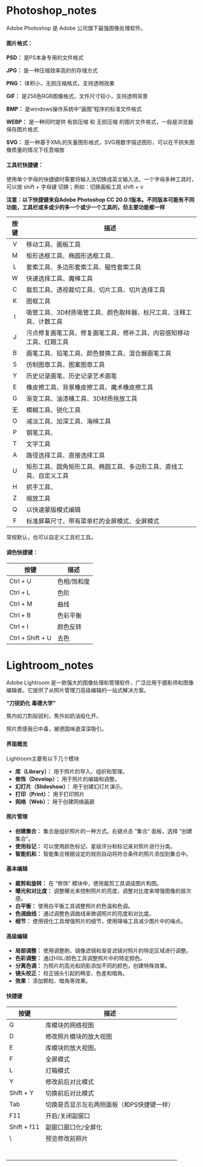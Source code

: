 # Photoshop_notes

Adobe Photoshop 是 Adobe 公司旗下最强图像处理软件。

#### 图片格式：

**PSD：** 是PS本身专用的文件格式

**JPG：** 是一种压缩效率高的的存储方式

**PNG：** 体积小，无损压缩格式，支持透明效果

**GIF：** 是256色RGB图像格式，文件尺寸较小，支持透明背景

**BMP：** 是windows操作系统中“画图”程序的标准文件格式

**WEBP：** 是一种同时提供 有损压缩 和 无损压缩 的图片文件格式，一般是浏览器保存图片格式

**SVG：** 是一种基于XML的矢量图形格式，SVG用数字描述图形，可以在不损失图像质量的情况下任意缩放



#### 工具栏快捷键：

使用单个字母的快捷键时需要将输入法切换成英文输入法，一个字母多种工具时，可以按 shift + 字母键 切换；例如：切换画板工具 shift + v



**注意：以下快捷键来自Adobe Photoshop CC 20.0.1版本。不同版本可能有不同功能，工具栏或多或少的多一个或少一个工具的，但主要功能都一样** 

| 按键 | 描述                                                         |
| :--: | ------------------------------------------------------------ |
|  V   | 移动工具、画板工具                                           |
|  M   | 矩形选框工具、椭圆形选框工具..                               |
|  L   | 套索工具、多边形套索工具、磁性套索工具                       |
|  W   | 快速选择工具、魔棒工具                                       |
|  C   | 裁剪工具、透视裁切工具、切片工具、切片选择工具               |
|  K   | 图框工具                                                     |
|  I   | 吸管工具、3D材质吸管工具、颜色取样器、标尺工具、注释工具、计数工具 |
|  J   | 污点修复画笔工具、修复画笔工具、修补工具、内容感知移动工具、红眼工具 |
|  B   | 画笔工具、铅笔工具、颜色替换工具、混合器画笔工具             |
|  S   | 仿制图章工具、图案图章工具                                   |
|  Y   | 历史记录画笔、历史记录艺术画笔                               |
|  E   | 橡皮擦工具、背景橡皮擦工具、魔术橡皮擦工具                   |
|  G   | 渐变工具、油漆桶工具、3D材质拖放工具                         |
|  无  | 模糊工具、锐化工具                                           |
|  O   | 减淡工具、加深工具、海绵工具                                 |
|  P   | 钢笔工具、                                                   |
|  T   | 文字工具                                                     |
|  A   | 路径选择工具、直接选择工具                                   |
|  U   | 矩形工具、圆角矩形工具、椭圆工具、多边形工具、直线工具、自定义工具 |
|  H   | 抓手工具、                                                   |
|  Z   | 缩放工具                                                     |
|  Q   | 以快速蒙版模式编辑                                           |
|  F   | 标准屏幕尺寸、带有菜单栏的全屏模式、全屏模式                 |

常规默认，也可以自定义工具栏工具。

#### 调色快捷键：

| 按键             | 描述        |
| ---------------- | ----------- |
| Ctrl + U         | 色相/饱和度 |
| Ctrl + L         | 色阶        |
| Ctrl + M         | 曲线        |
| Ctrl + B         | 色彩平衡    |
| Ctrl + I         | 颜色反转    |
| Ctrl + Shift + U | 去色        |



# Lightroom_notes

Adobe Lightroom 是一款强大的图像处理和管理软件，广泛应用于摄影师和图像编辑者。它提供了从照片管理刀高级编辑的一站式解决方案。



**“刀锐奶化 毒德大学”**



焦内如刀割般锐利，焦外如奶油般化开。

照片质感我已中毒，被德国味道深深吸引。

#### 界面概览

Lightroom主要有以下几个模块

- **库（Library）：** 用于照片的导入、组织和管理。
- **修饰（Develop）：** 用于照片的编辑和调整。
- **幻灯片（Slideshow）：** 用于创建幻灯片演示。
- **打印（Print）：** 用于打印照片
- **网络（Web）：** 用于创建网络画廊

#### 照片管理

- **创建集合：** 集合是组织照片的一种方式。右键点击 ”集合“ 面板，选择 “创建集合”。
- **使用标记：** 可以使用颜色标记、星级评分和标记来对照片进行分类。
- **智能机和：** 智能集合根据设定的规则自动将符合条件的照片添加到集合中。

#### 基本编辑

- **裁剪和旋转：** 在 “修饰” 模块中，使用裁剪工具调成图片构图。
- **曝光和对比度：** 调整曝光来控制照片的亮度，调整对比度来增强图像的层次感。
- **白平衡：** 使用白平衡工具调整照片的色温和色调。
- **色调曲线：** 通过调整色调曲线来微调照片的亮度和对比度。
- **细节：** 使用锐化工具增强照片的细节，使用降噪工具减少图片中的噪点。

#### 高级编辑

- **局部调整：** 使用调整刷、镜像滤镜和渐变滤镜对照片的特定区域进行调整。
- **色彩调整：** 通过HSL/颜色工具调整照片中的特定颜色。
- **分离色调：** 为照片的高光和阴影添加不同的颜色，创建特殊效果。
- **镜头校正：** 校正镜头引起的畸变、色差和暗角。
- **效果：** 添加颗粒、暗角等效果。

#### 快捷键

| 按键        | 描述                                       |
| ----------- | ------------------------------------------ |
| G           | 库模块的网络视图                           |
| D           | 修改照片模块的放大视图                     |
| E           | 库模块的放大视图。                         |
| F           | 全屏模式                                   |
| L           | 灯箱模式                                   |
| Y           | 修改前后对比模式                           |
| Shift + Y   | 切换前后对比模式                           |
| Tab         | 切换是否显示左右两侧面板（和PS快捷键一样） |
| F11         | 开启/关闭副窗口                            |
| Shift + f11 | 副窗口窗口化/全屏化                        |
| \           | 预览修改前照片                             |
|             |                                            |
|             |                                            |
|             |                                            |
|             |                                            |
|             |                                            |
|             |                                            |
|             |                                            |





